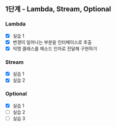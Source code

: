 ## 1단계 - Lambda, Stream, Optional

### Lambda
- [x] 실습 1
- [x] 변경이 일어나는 부분을 인터페이스로 추출
- [x] 익명 클래스를 메소드 인자로 전달해 구현하기
### Stream
- [x] 실습 1
- [x] 실습 2
### Optional
- [x] 실습 1       
- [ ] 실습 2       
- [ ] 실습 3       